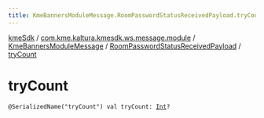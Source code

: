 ```yaml
---
title: KmeBannersModuleMessage.RoomPasswordStatusReceivedPayload.tryCount - kmeSdk
---
```


[kmeSdk](../../../index.html) / [com.kme.kaltura.kmesdk.ws.message.module](../../index.html) / [KmeBannersModuleMessage](../index.html) / [RoomPasswordStatusReceivedPayload](index.html) / [tryCount](./try-count.html)

# tryCount

`@SerializedName("tryCount") val tryCount: `[`Int`](https://kotlinlang.org/api/latest/jvm/stdlib/kotlin/-int/index.html)`?`